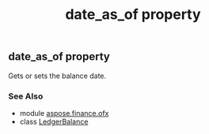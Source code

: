 ﻿---
title: date_as_of property
second_title: Aspose.Finance for Python via .NET API References
description: 
type: docs
weight: 40
url: /python-net/aspose.finance.ofx/ledgerbalance/date_as_of/
is_root: false
---

## date_as_of property


Gets or sets the balance date.

### See Also
* module [aspose.finance.ofx](../../)
* class [LedgerBalance](/finance/python-net/aspose.finance.ofx/ledgerbalance)
